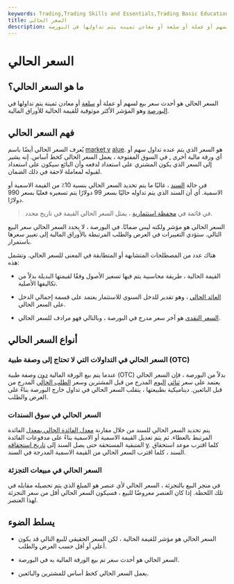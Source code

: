 ```yaml
---
keywords: Trading,Trading Skills and Essentials,Trading Basic Education,Trading Skills
title: السعر الحالي
description: السعر الحالي هو أحدث سعر بيع لسهم أو عملة أو سلعة أو معادن ثمينة يتم تداولها في البورصة.
---
```


# السعر الحالي
## ما هو السعر الحالي؟

السعر الحالي هو أحدث سعر بيع لسهم أو عملة أو [سلعة](/commodity) أو معادن ثمينة يتم تداولها في [البورصة](/exchange) وهو المؤشر الأكثر موثوقية للقيمة الحالية للأوراق المالية.

## فهم السعر الحالي

يُعرف السعر الحالي أيضًا باسم [market v](/marketvalue) [alue](/marketvalue). هو السعر الذي يتم عنده تداول سهم أو أي ورقة مالية أخرى [.](/security) في السوق المفتوحة ، يعمل السعر الحالي كخط أساس. إنه يشير إلى السعر الذي يكون المشتري على استعداد لدفعه وأن البائع سيكون على استعداد لقبوله لمعاملة لاحقة في ذلك الضمان.

في حالة [السند](/bond) ، غالبًا ما يتم تحديد السعر الحالي بنسبة 10٪ من القيمة الاسمية أو الاسمية. أي أن السند الذي يتم تداوله حاليًا بسعر 99 دولارًا يتم تسعيره فعليًا بسعر 990 دولارًا.

> في قائمة في [محفظة استثمارية](/portfolio) ، يمثل السعر الحالي القيمة في تاريخ محدد.

>

السعر الحالي هو مؤشر ولكنه ليس ضمانًا. في البورصة ، لا يحدد السعر الحالي سعر البيع التالي. ستؤدي التغييرات في العرض والطلب المرتبطة بالأوراق المالية إلى تغيير سعرها باستمرار.

هناك عدد من المصطلحات المتشابهة أو المتطابقة في المعنى للسعر الحالي. وتشمل هذه:

- القيمة الحالية ، طريقة محاسبية يتم فيها تسعير الأصول وفقًا لقيمتها البديلة بدلاً من تكاليفها الأصلية.

- [العائد الحالي](/currentyield) ، وهو تقدير للدخل السنوي للاستثمار يعتمد على قسمة إجمالي الدخل على السعر الحالي.

- [السعر النقدي](/cashprice) هو آخر سعر مدرج في البورصة ، وبالتالي فهو مرادف للسعر الحالي.

## أنواع السعر الحالي

### السعر الحالي في التداولات التي لا تحتاج إلى وصفة طبية (OTC)

عندما يتم بيع الورقة المالية [دون](/otc) وصفة طبية (OTC) بدلاً من البورصة ، فإن السعر الحالي يعتمد على سعر [ثنائي](/bidprice) [اليوم](/bidprice) المدرج من قبل المشترين وسعر [الطلب الحالي](/ask) المدرج من قبل البائعين. ديناميكية بطبيعتها ، يتقلب السعر الحالي في تداول خارج البورصة بناءً على العرض والطلب.

### السعر الحالي في سوق السندات

يتم تحديد السعر الحالي للسند من خلال مقارنة [معدل الفائدة الحالي بمعدل](/interestrate) الفائدة المرتبط بالعطاء. ثم يتم تعديل القيمة الاسمية أو الاسمية بناءً على مدفوعات الفائدة المتبقية المستحقة حتى يصل السند إلى [تاريخ استحقاقه](/maturity) [y](/maturity). كلما اقترب موعد استحقاق السند ، كلما اقترب السعر الحالي من القيمة الاسمية المدرجة في السند.

### السعر الحالي في مبيعات التجزئة

في متجر البيع بالتجزئة ، السعر الحالي لأي عنصر هو المبلغ الذي يتم تحصيله مقابله في تلك اللحظة. إذا كان العنصر معروضًا للبيع ، فسيكون السعر الحالي أقل من سعر التجزئة لهذا العنصر.

## يسلط الضوء

- السعر الحالي هو مؤشر للقيمة الحالية ، لكن السعر الحقيقي للبيع التالي قد يكون أعلى أو أقل حسب العرض والطلب.

- السعر الحالي هو أحدث سعر تم بيع الورقة المالية به في البورصة.

- يعمل السعر الحالي كخط أساس للمشترين والبائعين.

